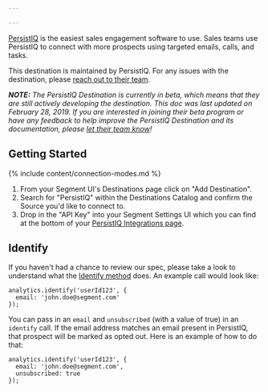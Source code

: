 ```yaml
---

---
```

[PersistIQ](https://www.persistiq.com/?utm_source=segmentio&utm_medium=docs&utm_campaign=partners) is the easiest sales engagement software to use. Sales teams use PersistIQ to connect with more prospects using targeted emails, calls, and tasks.

This destination is maintained by PersistIQ. For any issues with the destination, please [reach out to their team](mailto:support@persistiq.com).

_**NOTE:** The PersistIQ Destination is currently in beta, which means that they are still actively developing the destination. This doc was last updated on February 28, 2019. If you are interested in joining their beta program or have any feedback to help improve the PersistIQ Destination and its documentation, please [let  their team know](mailto:support@persistiq.com)!_


## Getting Started

{% include content/connection-modes.md %}

1. From your Segment UI's Destinations page click on "Add Destination".
2. Search for "PersistIQ" within the Destinations Catalog and confirm the Source you'd like to connect to.
3. Drop in the "API Key" into your Segment Settings UI which you can find at the bottom of your [PersistIQ Integrations page](https://persistiq.com/app#/integrations).


## Identify

If you haven't had a chance to review our spec, please take a look to understand what the [Identify method](https://segment.com/docs/spec/identify/) does. An example call would look like:
```
analytics.identify('userId123', {
  email: 'john.doe@segment.com'
});
```

You can pass in an `email` and `unsubscribed` (with a value of true) in an `identify` call. If the email address matches an email present in PersistIQ, that prospect will be marked as opted out. Here is an example of how to do that:

```
analytics.identify('userId123', {
  email: 'john.doe@segment.com',
  unsubscribed: true
});
```


